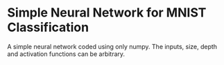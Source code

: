 # Simple Neural Network for MNIST Classification

A simple neural network coded using only numpy. The inputs, size, depth and activation functions can be arbitrary.

